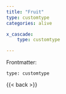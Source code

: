 ```yaml
---
title: "Fruit"
type: customtype
categories: alive

x_cascade:
    type: customtype

---
```


Frontmatter: 

```
type: customtype

```

{{< back >}}
